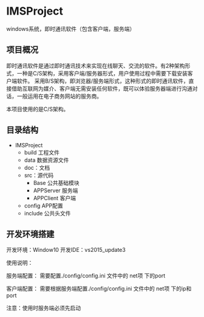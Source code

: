 # IMSProject
windows系统，即时通讯软件（包含客户端，服务端）


## 项目概况

即时通讯软件是通过即时通讯技术来实现在线聊天、交流的软件。有2种架构形式，一种是C/S架构，采用客户端/服务器形式，用户使用过程中需要下载安装客户端软件。
采用B/S架构，即浏览器/服务端形式，这种形式的即时通讯软件，直接借助互联网为媒介、客户端无需安装任何软件，既可以体验服务器端进行沟通对话，一般运用在电子商务网站的服务商。

本项目使用的是C/S架构。


## 目录结构

- IMSProject
  - build 工程文件
  - data 数据资源文件
  - doc：文档
  - src：源代码
    - Base 公共基础模块
	- APPServer 服务端
	- APPClient 客户端
  - config APP配置
  - include 公共头文件

## 开发环境搭建

开发环境：Window10
开发IDE：vs2015_update3


使用说明：

服务端配置： 需要配置./config/config.ini 文件中的 net项 下的port 

客户端配置： 需要根据服务端配置./config/config.ini 文件中的 net项 下的ip和port 

注意：使用时服务端必须先启动

